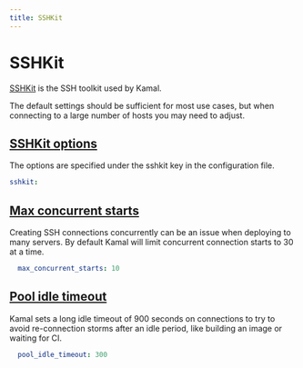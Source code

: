 ```yaml
---
title: SSHKit
---
```


# SSHKit

[SSHKit](https://github.com/capistrano/sshkit) is the SSH toolkit used by Kamal.

The default settings should be sufficient for most use cases, but when connecting to a large number of hosts you may need to adjust.

## [SSHKit options](#sshkit-options)

The options are specified under the sshkit key in the configuration file.

```yaml
sshkit:
```

## [Max concurrent starts](#max-concurrent-starts)

Creating SSH connections concurrently can be an issue when deploying to many servers. By default Kamal will limit concurrent connection starts to 30 at a time.

```yaml
  max_concurrent_starts: 10
```

## [Pool idle timeout](#pool-idle-timeout)

Kamal sets a long idle timeout of 900 seconds on connections to try to avoid re-connection storms after an idle period, like building an image or waiting for CI.

```yaml
  pool_idle_timeout: 300
```
